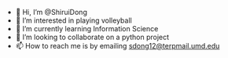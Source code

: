 - 👋 Hi, I’m @ShiruiDong
- 👀 I’m interested in playing volleyball
- 🌱 I’m currently learning Information Science
- 💞️ I’m looking to collaborate on a python project
- 📫 How to reach me is by emailing sdong12@terpmail.umd.edu

<!---
ShiruiDong/ShiruiDong is a ✨ special ✨ repository because its `README.md` (this file) appears on your GitHub profile.
You can click the Preview link to take a look at your changes.
--->
